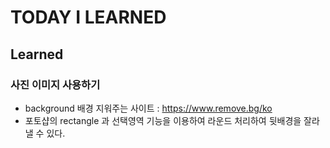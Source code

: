 # TODAY I LEARNED

## Learned

### 사진 이미지 사용하기

- background 배경 지워주는 사이트 : https://www.remove.bg/ko
- 포토샵의 rectangle 과 선택영역 기능을 이용하여 라운드 처리하여 뒷배경을 잘라낼 수 있다.

